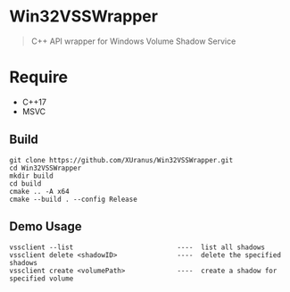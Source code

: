 # Win32VSSWrapper
 > C++ API wrapper for Windows Volume Shadow Service

# Require
 - C++17
 - MSVC

## Build
```
git clone https://github.com/XUranus/Win32VSSWrapper.git
cd Win32VSSWrapper
mkdir build
cd build
cmake .. -A x64
cmake --build . --config Release
```

## Demo Usage
```
vssclient --list                          ----  list all shadows
vssclient delete <shadowID>               ----  delete the specified shadows
vssclient create <volumePath>             ----  create a shadow for specified volume
```